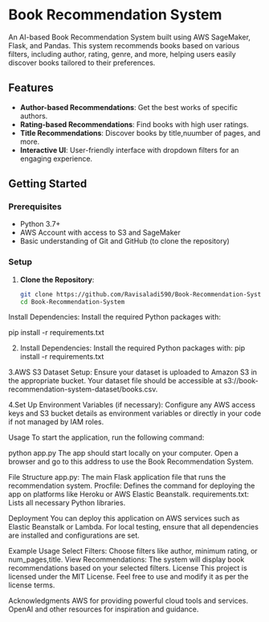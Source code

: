 # Book Recommendation System

An AI-based Book Recommendation System built using AWS SageMaker, Flask, and Pandas. This system recommends books based on various filters, including author, rating, genre, and more, helping users easily discover books tailored to their preferences.

## Features

- **Author-based Recommendations**: Get the best works of specific authors.
- **Rating-based Recommendations**: Find books with high user ratings.
- **Title Recommendations**: Discover books by  title,nuumber of pages, and more.
- **Interactive UI**: User-friendly interface with dropdown filters for an engaging experience.

## Getting Started

### Prerequisites

- Python 3.7+
- AWS Account with access to S3 and SageMaker
- Basic understanding of Git and GitHub (to clone the repository)

### Setup

1. **Clone the Repository**:
   ```bash
   git clone https://github.com/Ravisaladi590/Book-Recommendation-System.git
   cd Book-Recommendation-System
Install Dependencies: Install the required Python packages with:

pip install -r requirements.txt

2. Install Dependencies: Install the required Python packages with:
       pip install -r requirements.txt

3.AWS S3 Dataset Setup:
Ensure your dataset is uploaded to Amazon S3 in the appropriate bucket. Your dataset file should be accessible at s3://book-recommendation-system-dataset/books.csv.

4.Set Up Environment Variables (if necessary): Configure any AWS access keys and S3 bucket details as environment variables or directly in your code if not managed by IAM roles.

Usage
To start the application, run the following command:

python app.py
The app should start locally on your computer. Open a browser and go to this address to use the Book Recommendation System.

File Structure
app.py: The main Flask application file that runs the recommendation system.
Procfile: Defines the command for deploying the app on platforms like Heroku or AWS Elastic Beanstalk.
requirements.txt: Lists all necessary Python libraries.

Deployment
You can deploy this application on AWS services such as Elastic Beanstalk or Lambda. For local testing, ensure that all dependencies are installed and configurations are set.

Example Usage
Select Filters: Choose filters like author, minimum rating, or num_pages,title.
View Recommendations: The system will display book recommendations based on your selected filters.
License
This project is licensed under the MIT License. Feel free to use and modify it as per the license terms.

Acknowledgments
AWS for providing powerful cloud tools and services.
OpenAI and other resources for inspiration and guidance.

